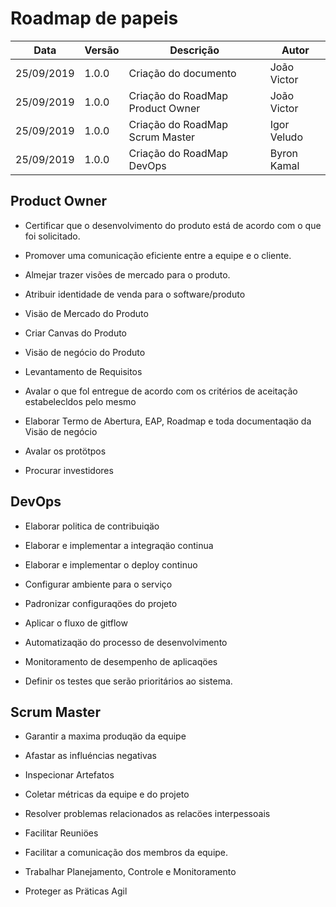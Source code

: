 # Roadmap de papeis


|Data|Versão|Descrição|Autor|
|----|------|---------|-----|
|25/09/2019|1.0.0|Criação do documento|João Victor|
|25/09/2019|1.0.0|Criação do RoadMap Product Owner	|João Victor|
|25/09/2019|1.0.0|Criação do RoadMap Scrum Master	|Igor Veludo|
|25/09/2019|1.0.0|Criação do RoadMap DevOps	|Byron Kamal|





## Product Owner
* Certificar que o desenvolvimento do produto está de acordo com  o que foi solicitado.

* Promover uma comunicação eficiente entre a equipe e o cliente.

* Almejar trazer visões de mercado para o produto.

* Atribuir identidade de venda para o software/produto

* Visäo de Mercado do Produto

* Criar Canvas do Produto

* Visäo de negócio do Produto

* Levantamento de Requisitos

* Avalar o que fol entregue de acordo com os critérios de
aceitação estabelecldos pelo mesmo

* Elaborar Termo de Abertura, EAP, Roadmap e toda
documentaqäo da Visäo de negócio

* Avalar os protötpos

* Procurar investidores


## DevOps

* Elaborar politica de contribuiqäo

* Elaborar e implementar a integraqäo continua

* Elaborar e implementar o deploy continuo

* Configurar ambiente para o serviço 

* Padronizar configuraqöes do projeto

* Aplicar o fluxo de gitflow

* Automatizaqäo do processo de desenvolvimento

* Monitoramento de desempenho de aplicaqöes

* Definir os testes que serão prioritários ao sistema.




## Scrum Master

* Garantir a maxima produqäo da equipe

* Afastar as influéncias negativas

* Inspecionar Artefatos

* Coletar métricas da equipe e do projeto

* Resolver problemas relacionados as relacöes
interpessoais

* Facilitar Reuniöes

* Facilitar a comunicação dos membros da equipe.

* Trabalhar Planejamento, Controle e Monitoramento

* Proteger as Präticas Agil



